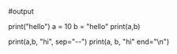 #output 

print("hello")
a = 10
b = "hello"
print(a,b)

print(a,b, "hi", sep="--")
print(a, b, "hi" end="\n")
